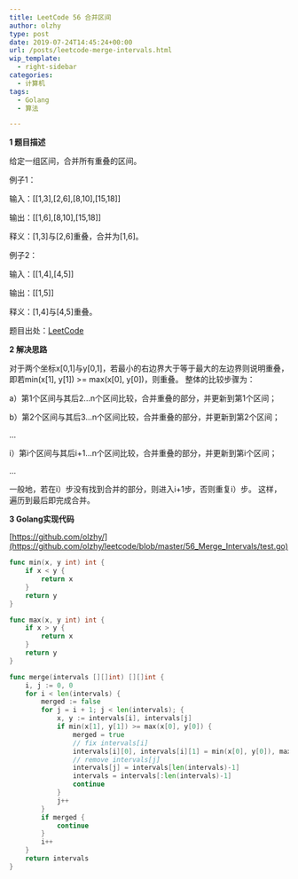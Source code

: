 ```yaml
---
title: LeetCode 56 合并区间
author: olzhy
type: post
date: 2019-07-24T14:45:24+00:00
url: /posts/leetcode-merge-intervals.html
wip_template:
  - right-sidebar
categories:
  - 计算机
tags:
  - Golang
  - 算法

---
```

**1 题目描述**
  
给定一组区间，合并所有重叠的区间。

例子1：
  
输入：[[1,3],[2,6],[8,10],[15,18]]
  
输出：[[1,6],[8,10],[15,18]]
  
释义：[1,3]与[2,6]重叠，合并为[1,6]。

例子2：
  
输入：[[1,4],[4,5]]
  
输出：[[1,5]]
  
释义：[1,4]与[4,5]重叠。

题目出处：[LeetCode](https://leetcode.com/problems/merge-intervals/)

**2 解决思路**
  
对于两个坐标x[0,1]与y[0,1]，若最小的右边界大于等于最大的左边界则说明重叠，即若min(x[1], y[1]) >= max(x[0], y[0])，则重叠。
整体的比较步骤为：

a）第1个区间与其后2...n个区间比较，合并重叠的部分，并更新到第1个区间；

b）第2个区间与其后3...n个区间比较，合并重叠的部分，并更新到第2个区间；

...

i）第i个区间与其后i+1...n个区间比较，合并重叠的部分，并更新到第i个区间；

...

一般地，若在i）步没有找到合并的部分，则进入i+1步，否则重复i）步。
这样，遍历到最后即完成合并。

**3 Golang实现代码**

[https://github.com/olzhy/](https://github.com/olzhy/leetcode/blob/master/56_Merge_Intervals/test.go)

```go
func min(x, y int) int {
    if x < y {
        return x
    }
    return y
}

func max(x, y int) int {
    if x > y {
        return x
    }
    return y
}

func merge(intervals [][]int) [][]int {
    i, j := 0, 0
    for i < len(intervals) {
        merged := false
        for j = i + 1; j < len(intervals); {
            x, y := intervals[i], intervals[j]
            if min(x[1], y[1]) >= max(x[0], y[0]) {
                merged = true
                // fix intervals[i]
                intervals[i][0], intervals[i][1] = min(x[0], y[0]), max(x[1], y[1])
                // remove intervals[j]
                intervals[j] = intervals[len(intervals)-1]
                intervals = intervals[:len(intervals)-1]
                continue
            }
            j++
        }
        if merged {
            continue
        }
        i++
    }
    return intervals
}
```